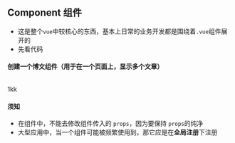 ## Component 组件

* 这是整个`vue`中较核心的东西，基本上日常的业务开发都是围绕着`.vue`组件展开的
* 先看代码
 
#### 创建一个博文组件（用于在一个页面上，显示多个文章）

```vue

```

1kk
#### 须知

* 在组件中，不能去修改组件传入的 `props`，因为要保持 `props`的纯净
* 大型应用中，当一个组件可能被频繁使用到，那它应是在**全局注册**下注册